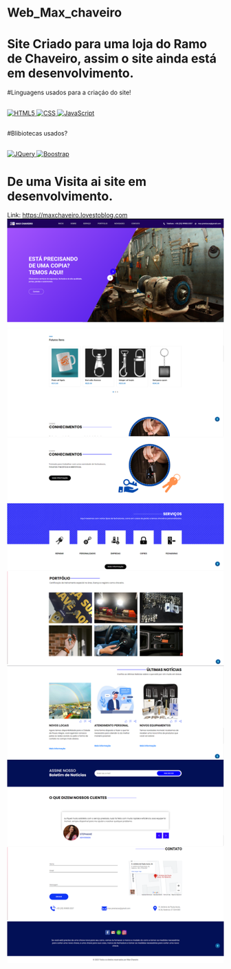 # Web_Max_chaveiro
# Site Criado para uma loja do Ramo de Chaveiro, assim o site ainda está em desenvolvimento.
#Linguagens usados para a criaçáo do site!

<div style='display: inline_block'><br/>
<a href="https://developer.mozilla.org/pt-BR/docs/Web/HTML">
    <img aligh='center' alt='HTML5' src='https://img.shields.io/badge/HTML5-E34F26?style=for-the-badge&logo=html5&logoColor=white'/>
</a>
    
<a href="https://developer.mozilla.org/pt-BR/docs/Web/CSS">
    <img aligh='center' alt='CSS' src='https://img.shields.io/badge/CSS-239120?&style=for-the-badge&logo=css3&logoColor=white'/>
</a>

<a href="https://developer.mozilla.org/pt-BR/docs/Web/JavaScript">
    <img aligh='center' alt='JavaScript' src='https://img.shields.io/badge/JavaScript-F7DF1E?style=for-the-badge&logo=javascript&logoColor=black'/>
</a>
</div>

##
#Blibiotecas usados?

<div style='display: inline_block'><br/>
<a href="https://api.jquery.com">
    <img aligh='center' alt='JQuery' src='https://img.shields.io/badge/JQuery-E34F26?style=for-the-badge&logo=jh,jquery5&logoColor=white'/>
</a>

 <a href="https://getbootstrap.com/docs/5.3/getting-started/introduction/">
    <img aligh='center' alt='Boostrap' src='https://img.shields.io/badge/Boostrap-239120?&style=for-the-badge&logo=Boostrap3&logoColor=white'/>
</a>


# De uma Visita ai site em desenvolvimento.

Link: https://maxchaveiro.lovestoblog.com
<img src="https://github.com/samuel10752/Max_chaveiro/blob/master/site_max_chaveiro/assets/img/Captura%20de%20tela_20230124_182132.png"/>
<img src="https://github.com/samuel10752/Max_chaveiro/blob/master/site_max_chaveiro/assets/img/Captura%20de%20tela_20230124_182211.png"/>
<img src="https://github.com/samuel10752/Max_chaveiro/blob/master/site_max_chaveiro/assets/img/Captura%20de%20tela_20230124_182229.png"/>    
<img src="https://github.com/samuel10752/Max_chaveiro/blob/master/site_max_chaveiro/assets/img/Captura%20de%20tela_20230124_182238.png"/>
<img src="https://github.com/samuel10752/Max_chaveiro/blob/master/site_max_chaveiro/assets/img/Captura%20de%20tela_20230124_182253.png"/>    
<img src="https://github.com/samuel10752/Max_chaveiro/blob/master/site_max_chaveiro/assets/img/Captura%20de%20tela_20230124_182309.png"/>    
<img src="https://github.com/samuel10752/Max_chaveiro/blob/master/site_max_chaveiro/assets/img/Captura%20de%20tela_20230124_182321.png"/>    
<img src="https://github.com/samuel10752/Max_chaveiro/blob/master/site_max_chaveiro/assets/img/Captura%20de%20tela_20230124_182337.png"/>    
<img src="https://github.com/samuel10752/Max_chaveiro/blob/master/site_max_chaveiro/assets/img/Captura%20de%20tela_20230124_182348.png"/>        
    
</div>
